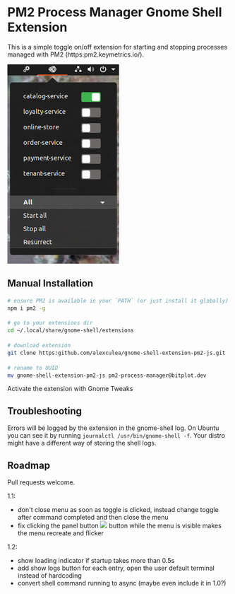 # PM2 Process Manager Gnome Shell Extension
This is a simple toggle on/off extension for starting and stopping processes managed with PM2 (https:pm2.keymetrics.io/).


<img src="screenshot.png">

## Manual Installation
```BASH
# ensure PM2 is available in your `PATH` (or just install it globally)
npm i pm2 -g

# go to your extensions dir
cd ~/.local/share/gnome-shell/extensions

# download extension
git clone https:github.com/alexculea/gnome-shell-extension-pm2-js.git

# rename to UUID
mv gnome-shell-extension-pm2-js pm2-process-manager@bitplot.dev
```

Activate the extension with Gnome Tweaks

## Troubleshooting

Errors will be logged by the extension in the gnome-shell log. On Ubuntu you can see it by running
```journalctl /usr/bin/gnome-shell -f```. Your distro might have a different way of storing the shell logs.

## Roadmap
Pull requests welcome.

1.1:
 - don't close menu as soon as toggle is clicked, instead change toggle after command completed and then close the menu
 - fix clicking the panel button <img src="assets/pm2-logo-dark.svg"> button while the menu is visible makes the menu recreate and flicker

1.2:
 - show loading indicator if startup takes more than 0.5s
 - add show logs button for each entry, open the user default terminal instead of hardcoding
 - convert shell command running to async (maybe even include it in 1.0?)
